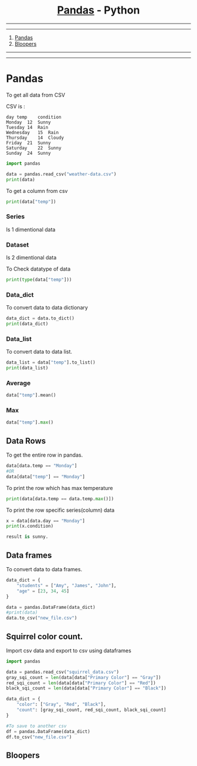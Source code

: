 <a name="readme-top"></a>


<div align="center">
<!-- Title: -->
<h1><a href="https://github.com/skthati/pandas-python/">Pandas</a> - Python </h1>
</div>

<!-- Table of contents -->
<hr>
<hr>
<ol>
    <li><a href="#pandas">Pandas</a></li>
    <li><a href="#bloopers">Bloopers</a></li>
</ol>
<hr>
<hr>




# Pandas
To get all data from CSV 

CSV is :
```
day	temp	condition
Monday	12	Sunny
Tuesday	14	Rain
Wednesday	15	Rain
Thursday	14	Cloudy
Friday	21	Sunny
Saturday	22	Sunny
Sunday	24	Sunny
```

 ```Python
 import pandas
 
data = pandas.read_csv("weather-data.csv")
print(data)

```

To get a column from csv

```Python
print(data["temp"])

```
### Series 
Is 1 dimentional data

### Dataset 
Is 2 dimentional data

To Check datatype of data
```Python
print(type(data["temp"]))

```

### Data_dict
To convert data to data dictionary

```Python
data_dict = data.to_dict()
print(data_dict)
```
### Data_list
To convert data to data list.

```Python
data_list = data["temp"].to_list()
print(data_list)

```
### Average
```Python
data["temp"].mean()
```

### Max

```Python
data["temp"].max()

```

## Data Rows
To get the entire row in pandas.

```Python
data[data.temp == "Monday"]
#OR
data[data["temp"] == "Monday"]
```

To print the row which has max temperature

```Python
print(data[data.temp == data.temp.max()])
```

To print the row specific series(column) data

```Python
x = data[data.day == "Monday"]
print(x.condition)

result is sunny.
```

## Data frames
To convert data to data frames.

```Python
data_dict = {
    "students" = ["Amy", "James", "John"],
    "age" = [23, 34, 45]
}

data = pandas.DataFrame(data_dict)
#print(data)
data.to_csv("new_file.csv")
```

## Squirrel color count. 
Import csv data and export to csv using dataframes

```Python
import pandas

data = pandas.read_csv("squirrel_data.csv")
gray_sqi_count = len(data[data["Primary Color"] == "Gray"])
red_sqi_count = len(data[data["Primary Color"] == "Red"])
black_sqi_count = len(data[data["Primary Color"] == "Black"])

data_dict = {
    "color": ["Gray", "Red", "Black"],
    "count": [gray_sqi_count, red_sqi_count, black_sqi_count]
}

#To save to another csv
df = pandas.DataFrame(data_dict)
df.to_csv("new_file.csv")
```



 ## Bloopers <a name="bloopers"></a>



<!-- 

Test1  
## Test <a name="test"></a>
Test Test

1. Code
    ```Python
    sc.onkey(key="Up", fun=up_move)
    sc.onkey(key="Right", fun=right_move)
    sc.onkey(key="Left", fun=left_move)
    sc.onkey(key="Down", fun=down_move)
    ```

2. Output

    ![Alt text](images/snake_working.gif)

<p align="right">(<a href="#readme-top">back to top</a>)</p>
<hr>  


-->

 
